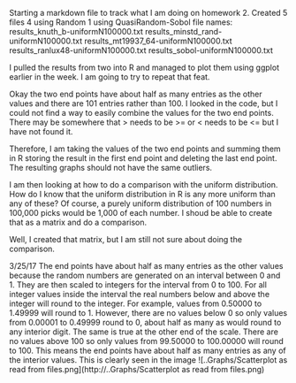 Starting a markdown file to track what I am doing on homework 2.
Created 5 files
4 using Random 
1 using QuasiRandom-Sobol
file names:
	results_knuth_b-uniformN100000.txt
    results_minstd_rand-uniformN100000.txt
    results_mt19937_64-uniformN100000.txt
    results_ranlux48-uniformN100000.txt
    results_sobol-uniformN100000.txt

I pulled the results from two into R and managed to plot them using ggplot earlier in the week.  I am going to try to repeat that feat.

Okay the two end points have about half as many entries as the other values and there are 101 entries rather than 100.  I looked in the code, but I could not find a way to easily combine the values for the two end points.  There may be somewhere that > needs to be >= or < needs to be <= but I have not found it.

Therefore, I am taking the values of the two end points and summing them in R storing the result in the first end point and deleting the last end point.  The resulting graphs should not have the same outliers.

I am then looking at how to do a comparison with the uniform distribution.  How do I know that the uniform distribution in R is any more uniform than any of these?  Of course, a purely uniform distribution of 100 numbers in 100,000 picks would be 1,000 of each number.  I shoud be able to create that as a matrix and do a comparison.

Well, I created that matrix, but I am still not sure about doing the comparison.

3/25/17
The end points have about half as many entries as the other values because the random numbers are generated on an interval between 0 and 1.  They are then scaled to integers for the interval from 0 to 100.  For all integer values inside the interval the real numbers below and above the integer will round to the integer.  For example, values from 0.50000 to 1.49999 will round to 1.  However, there are no values below 0 so only values from 0.00001 to 0.49999 round to 0, about half as many as would round to any interior digit.  The same is true at the other end of the scale.  There are no values above 100 so only values from 99.50000 to 100.00000 will round to 100.  This means the end points have about half as many entries as any of the interior values.  This is clearly seen in the image ![..Graphs/Scatterplot as read from files.png](http://..Graphs/Scatterplot as read from files.png)
